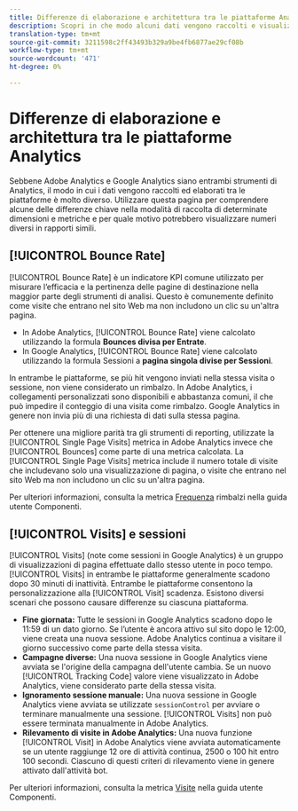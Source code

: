 ```yaml
---
title: Differenze di elaborazione e architettura tra le piattaforme Analytics
description: Scopri in che modo alcuni dati vengono raccolti e visualizzati in modo diverso tra le piattaforme come Adobe Analytics e Google Analytics.
translation-type: tm+mt
source-git-commit: 3211598c2ff43493b329a9be4fb6877ae29cf08b
workflow-type: tm+mt
source-wordcount: '471'
ht-degree: 0%

---
```



# Differenze di elaborazione e architettura tra le piattaforme Analytics

Sebbene Adobe Analytics e Google Analytics siano entrambi strumenti di Analytics, il modo in cui i dati vengono raccolti ed elaborati tra le piattaforme è molto diverso. Utilizzare questa pagina per comprendere alcune delle differenze chiave nella modalità di raccolta di determinate dimensioni e metriche e per quale motivo potrebbero visualizzare numeri diversi in rapporti simili.

## [!UICONTROL Bounce Rate]

[!UICONTROL Bounce Rate] è un indicatore KPI comune utilizzato per misurare l’efficacia e la pertinenza delle pagine di destinazione nella maggior parte degli strumenti di analisi. Questo è comunemente definito come visite che entrano nel sito Web ma non includono un clic su un&#39;altra pagina.

* In Adobe Analytics, [!UICONTROL Bounce Rate] viene calcolato utilizzando la formula **Bounces divisa per Entrate**.
* In Google Analytics, [!UICONTROL Bounce Rate] viene calcolato utilizzando la formula Sessioni a **pagina singola divise per Sessioni**.

In entrambe le piattaforme, se più hit vengono inviati nella stessa visita o sessione, non viene considerato un rimbalzo. In Adobe Analytics, i collegamenti personalizzati sono disponibili e abbastanza comuni, il che può impedire il conteggio di una visita come rimbalzo. Google Analytics in genere non invia più di una richiesta di dati sulla stessa pagina.

Per ottenere una migliore parità tra gli strumenti di reporting, utilizzate la [!UICONTROL Single Page Visits] metrica in Adobe Analytics invece che [!UICONTROL Bounces] come parte di una metrica calcolata. La [!UICONTROL Single Page Visits] metrica include il numero totale di visite che includevano solo una visualizzazione di pagina, o visite che entrano nel sito Web ma non includono un clic su un&#39;altra pagina.

Per ulteriori informazioni, consulta la metrica [Frequenza](/help/components/c-variables/c-metrics/metrics-bounce-rate.md) rimbalzi nella guida utente Componenti.

## [!UICONTROL Visits] e sessioni

[!UICONTROL Visits] (note come sessioni in Google Analytics) è un gruppo di visualizzazioni di pagina effettuate dallo stesso utente in poco tempo. [!UICONTROL Visits] in entrambe le piattaforme generalmente scadono dopo 30 minuti di inattività. Entrambe le piattaforme consentono la personalizzazione alla [!UICONTROL Visit] scadenza. Esistono diversi scenari che possono causare differenze su ciascuna piattaforma.

* **Fine giornata:** Tutte le sessioni in Google Analytics scadono dopo le 11:59 di un dato giorno. Se l’utente è ancora attivo sul sito dopo le 12:00, viene creata una nuova sessione. Adobe Analytics continua a visitare il giorno successivo come parte della stessa visita.
* **Campagne diverse:** Una nuova sessione in Google Analytics viene avviata se l&#39;origine della campagna dell&#39;utente cambia. Se un nuovo [!UICONTROL Tracking Code] valore viene visualizzato in Adobe Analytics, viene considerato parte della stessa visita.
* **Ignoramento sessione manuale:** Una nuova sessione in Google Analytics viene avviata se utilizzate `sessionControl` per avviare o terminare manualmente una sessione. [!UICONTROL Visits] non può essere terminata manualmente in Adobe Analytics.
* **Rilevamento di visite in Adobe Analytics:** Una nuova funzione [!UICONTROL Visit] in Adobe Analytics viene avviata automaticamente se un utente raggiunge 12 ore di attività continua, 2500 o 100 hit entro 100 secondi. Ciascuno di questi criteri di rilevamento viene in genere attivato dall&#39;attività bot.

Per ulteriori informazioni, consulta la metrica [Visite](/help/components/c-variables/c-metrics/metrics-visit.md) nella guida utente Componenti.
